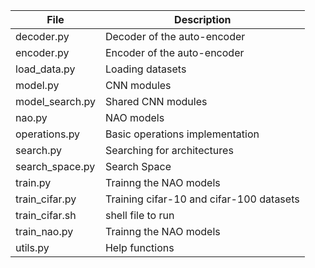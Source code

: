 
| File            | Description                              |
| --------------- | ---------------------------------------- |
| decoder.py      | Decoder of the auto-encoder              |
| encoder.py      | Encoder of the auto-encoder              |
| load_data.py    | Loading datasets                         |
| model.py        | CNN modules                              |
| model_search.py | Shared CNN modules                       |
| nao.py          | NAO models                               |
| operations.py   | Basic operations implementation          |
| search.py       | Searching for architectures              |
| search_space.py | Search Space                             |
| train.py        | Trainng the NAO models                   |
| train_cifar.py  | Training cifar-10 and cifar-100 datasets |
| train_cifar.sh  | shell file to run                        |
| train_nao.py    | Trainng the NAO models                   |
| utils.py        | Help functions                           |

